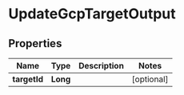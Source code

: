 

# UpdateGcpTargetOutput


## Properties

| Name | Type | Description | Notes |
|------------ | ------------- | ------------- | -------------|
|**targetId** | **Long** |  |  [optional] |



